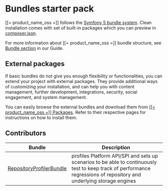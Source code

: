 # Bundles starter pack

[[= product_name_oss =]] follows the [Symfony 5 bundle system](http://symfony.com/doc/5.0/book/bundles.html).
Clean installation comes with set of built-in packages which you can preview in [composer.json](https://github.com/ezsystems/ezplatform/blob/v3.0.0/composer.json).

For more information about [[= product_name_oss =]] bundle structure, see [Bundle section](../guide/bundles.md) in our Guide.

## External packages

If basic bundles do not give you enough flexibility or functionalities, you can extend your project with external packages.
They provide additional ways of customizing your installation, and can help you with content management, further development, integrations, security, social engagement, and system management.

You can easily browse the external bundles and download them from [[[= product_name_oss =]] Packages](https://ezplatform.com/packages).
Refer to their respective pages for instructions on how to install them.

## Contributors

|Bundle|Description|
|------|-----------|
|[RepositoryProfilerBundle](https://github.com/ezsystems/RepositoryProfilerBundle)| profiles Platform API/SPI and sets up scenarios to be able to continuously test to keep track of performance regressions of repository and underlying storage engines|
